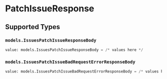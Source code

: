 # PatchIssueResponse


## Supported Types

### `models.IssuesPatchIssueResponseBody`

```python
value: models.IssuesPatchIssueResponseBody = /* values here */
```

### `models.IssuesPatchIssueBadRequestErrorResponseBody`

```python
value: models.IssuesPatchIssueBadRequestErrorResponseBody = /* values here */
```

